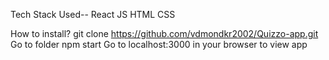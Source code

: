 Tech Stack Used--
  React JS HTML CSS

How to install?
  git clone https://github.com/vdmondkr2002/Quizzo-app.git
  Go to folder
  npm start
  Go to localhost:3000 in your browser to view app

